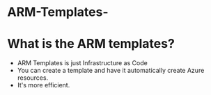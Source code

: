 # ARM-Templates-

# What is the ARM templates?
- ARM Templates is just Infrastructure as Code
- You can create a template and have it automatically create Azure resources. 
- It's more efficient.

